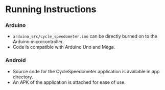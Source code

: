 # Running Instructions

### Arduino
- `arduino_src/cycle_speedometer.ino` can be directly burned on to the Arduino microcontroller.
- Code is compatible with Arduino Uno and Mega.

### Android
- Source code for the CycleSpeedometer application is available in app directory.
- An APK of the application is attached for ease of use.

